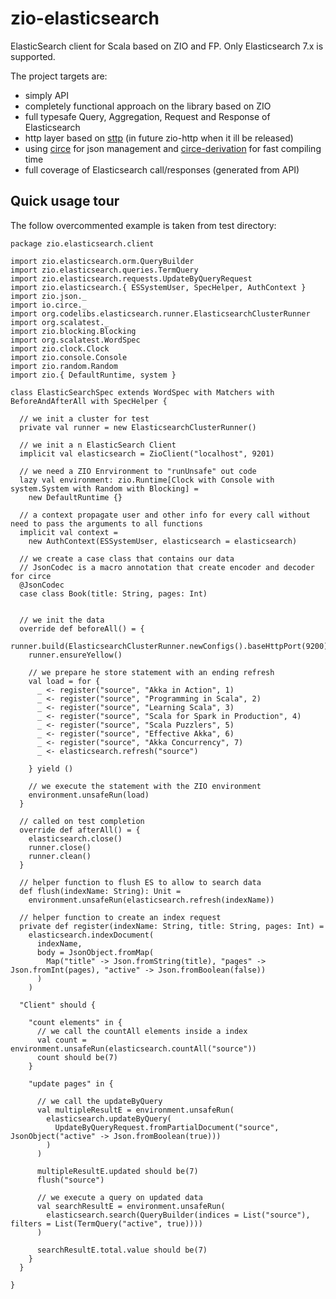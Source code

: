 # zio-elasticsearch
ElasticSearch client for Scala based on ZIO and FP.
Only Elasticsearch 7.x is supported.

The project targets are:
- simply API
- completely functional approach on the library based on ZIO
- full typesafe Query, Aggregation, Request and Response of Elasticsearch
- http layer based on [sttp](https://github.com/softwaremill/sttp) (in future zio-http when it ill be released)
- using [circe]() for json management and [circe-derivation](https://github.com/circe/circe-derivation) for fast compiling time 
- full coverage of Elasticsearch call/responses (generated from API)

## Quick usage tour

The follow overcommented example is taken from test directory:



```
package zio.elasticsearch.client

import zio.elasticsearch.orm.QueryBuilder
import zio.elasticsearch.queries.TermQuery
import zio.elasticsearch.requests.UpdateByQueryRequest
import zio.elasticsearch.{ ESSystemUser, SpecHelper, AuthContext }
import zio.json._
import io.circe._
import org.codelibs.elasticsearch.runner.ElasticsearchClusterRunner
import org.scalatest._
import zio.blocking.Blocking
import org.scalatest.WordSpec
import zio.clock.Clock
import zio.console.Console
import zio.random.Random
import zio.{ DefaultRuntime, system }

class ElasticSearchSpec extends WordSpec with Matchers with BeforeAndAfterAll with SpecHelper {

  // we init a cluster for test
  private val runner = new ElasticsearchClusterRunner()

  // we init a n ElasticSearch Client
  implicit val elasticsearch = ZioClient("localhost", 9201)

  // we need a ZIO Enrvironment to "runUnsafe" out code
  lazy val environment: zio.Runtime[Clock with Console with system.System with Random with Blocking] =
    new DefaultRuntime {}

  // a context propagate user and other info for every call without need to pass the arguments to all functions
  implicit val context =
    new AuthContext(ESSystemUser, elasticsearch = elasticsearch)

  // we create a case class that contains our data
  // JsonCodec is a macro annotation that create encoder and decoder for circe
  @JsonCodec
  case class Book(title: String, pages: Int)


  // we init the data 
  override def beforeAll() = {
    runner.build(ElasticsearchClusterRunner.newConfigs().baseHttpPort(9200).numOfNode(1))
    runner.ensureYellow()

    // we prepare he store statement with an ending refresh
    val load = for {
      _ <- register("source", "Akka in Action", 1)
      _ <- register("source", "Programming in Scala", 2)
      _ <- register("source", "Learning Scala", 3)
      _ <- register("source", "Scala for Spark in Production", 4)
      _ <- register("source", "Scala Puzzlers", 5)
      _ <- register("source", "Effective Akka", 6)
      _ <- register("source", "Akka Concurrency", 7)
      _ <- elasticsearch.refresh("source")

    } yield ()

    // we execute the statement with the ZIO environment
    environment.unsafeRun(load)
  }

  // called on test completion
  override def afterAll() = {
    elasticsearch.close()
    runner.close()
    runner.clean()
  }

  // helper function to flush ES to allow to search data
  def flush(indexName: String): Unit =
    environment.unsafeRun(elasticsearch.refresh(indexName))

  // helper function to create an index request
  private def register(indexName: String, title: String, pages: Int) =
    elasticsearch.indexDocument(
      indexName,
      body = JsonObject.fromMap(
        Map("title" -> Json.fromString(title), "pages" -> Json.fromInt(pages), "active" -> Json.fromBoolean(false))
      )
    )

  "Client" should {

    "count elements" in {
      // we call the countAll elements inside a index
      val count = environment.unsafeRun(elasticsearch.countAll("source"))
      count should be(7)
    }

    "update pages" in {
      
      // we call the updateByQuery
      val multipleResultE = environment.unsafeRun(
        elasticsearch.updateByQuery(
          UpdateByQueryRequest.fromPartialDocument("source", JsonObject("active" -> Json.fromBoolean(true)))
        )
      )

      multipleResultE.updated should be(7)
      flush("source")
      
      // we execute a query on updated data
      val searchResultE = environment.unsafeRun(
        elasticsearch.search(QueryBuilder(indices = List("source"), filters = List(TermQuery("active", true))))
      )

      searchResultE.total.value should be(7)
    }
  }

}
```